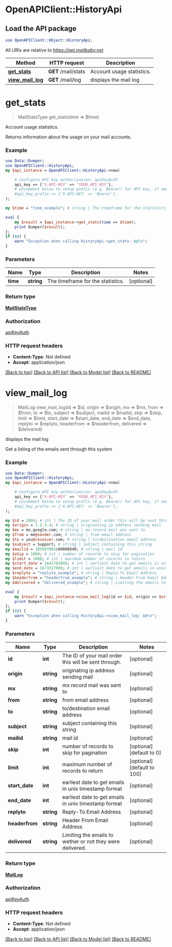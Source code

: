 # OpenAPIClient::HistoryApi

## Load the API package
```perl
use OpenAPIClient::Object::HistoryApi;
```

All URIs are relative to *https://api.mailbaby.net*

Method | HTTP request | Description
------------- | ------------- | -------------
[**get_stats**](HistoryApi.md#get_stats) | **GET** /mail/stats | Account usage statistics.
[**view_mail_log**](HistoryApi.md#view_mail_log) | **GET** /mail/log | displays the mail log


# **get_stats**
> MailStatsType get_stats(time => $time)

Account usage statistics.

Returns information about the usage on your mail accounts.

### Example
```perl
use Data::Dumper;
use OpenAPIClient::HistoryApi;
my $api_instance = OpenAPIClient::HistoryApi->new(

    # Configure API key authorization: apiKeyAuth
    api_key => {'X-API-KEY' => 'YOUR_API_KEY'},
    # uncomment below to setup prefix (e.g. Bearer) for API key, if needed
    #api_key_prefix => {'X-API-KEY' => 'Bearer'},
);

my $time = "time_example"; # string | The timeframe for the statistics.

eval {
    my $result = $api_instance->get_stats(time => $time);
    print Dumper($result);
};
if ($@) {
    warn "Exception when calling HistoryApi->get_stats: $@\n";
}
```

### Parameters

Name | Type | Description  | Notes
------------- | ------------- | ------------- | -------------
 **time** | **string**| The timeframe for the statistics. | [optional] 

### Return type

[**MailStatsType**](MailStatsType.md)

### Authorization

[apiKeyAuth](../README.md#apiKeyAuth)

### HTTP request headers

 - **Content-Type**: Not defined
 - **Accept**: application/json

[[Back to top]](#) [[Back to API list]](../README.md#documentation-for-api-endpoints) [[Back to Model list]](../README.md#documentation-for-models) [[Back to README]](../README.md)

# **view_mail_log**
> MailLog view_mail_log(id => $id, origin => $origin, mx => $mx, from => $from, to => $to, subject => $subject, mailid => $mailid, skip => $skip, limit => $limit, start_date => $start_date, end_date => $end_date, replyto => $replyto, headerfrom => $headerfrom, delivered => $delivered)

displays the mail log

Get a listing of the emails sent through this system 

### Example
```perl
use Data::Dumper;
use OpenAPIClient::HistoryApi;
my $api_instance = OpenAPIClient::HistoryApi->new(

    # Configure API key authorization: apiKeyAuth
    api_key => {'X-API-KEY' => 'YOUR_API_KEY'},
    # uncomment below to setup prefix (e.g. Bearer) for API key, if needed
    #api_key_prefix => {'X-API-KEY' => 'Bearer'},
);

my $id = 2604; # int | The ID of your mail order this will be sent through.
my $origin = 1.2.3.4; # string | originating ip address sending mail
my $mx = mx.google.com; # string | mx record mail was sent to
my $from = me@sender.com; # string | from email address
my $to = you@receiver.com; # string | to/destination email address
my $subject = Support; # string | subject containing this string
my $mailid = 185997065c60008840; # string | mail id
my $skip = 1000; # int | number of records to skip for pagination
my $limit = 1000; # int | maximum number of records to return
my $start_date = 1641781008; # int | earliest date to get emails in unix timestamp format
my $end_date = 1673317008; # int | earliest date to get emails in unix timestamp format
my $replyto = "replyto_example"; # string | Reply-To Email Address
my $headerfrom = "headerfrom_example"; # string | Header From Email Address
my $delivered = "delivered_example"; # string | Limiting the emails to wether or not they were delivered.

eval {
    my $result = $api_instance->view_mail_log(id => $id, origin => $origin, mx => $mx, from => $from, to => $to, subject => $subject, mailid => $mailid, skip => $skip, limit => $limit, start_date => $start_date, end_date => $end_date, replyto => $replyto, headerfrom => $headerfrom, delivered => $delivered);
    print Dumper($result);
};
if ($@) {
    warn "Exception when calling HistoryApi->view_mail_log: $@\n";
}
```

### Parameters

Name | Type | Description  | Notes
------------- | ------------- | ------------- | -------------
 **id** | **int**| The ID of your mail order this will be sent through. | [optional] 
 **origin** | **string**| originating ip address sending mail | [optional] 
 **mx** | **string**| mx record mail was sent to | [optional] 
 **from** | **string**| from email address | [optional] 
 **to** | **string**| to/destination email address | [optional] 
 **subject** | **string**| subject containing this string | [optional] 
 **mailid** | **string**| mail id | [optional] 
 **skip** | **int**| number of records to skip for pagination | [optional] [default to 0]
 **limit** | **int**| maximum number of records to return | [optional] [default to 100]
 **start_date** | **int**| earliest date to get emails in unix timestamp format | [optional] 
 **end_date** | **int**| earliest date to get emails in unix timestamp format | [optional] 
 **replyto** | **string**| Reply-To Email Address | [optional] 
 **headerfrom** | **string**| Header From Email Address | [optional] 
 **delivered** | **string**| Limiting the emails to wether or not they were delivered. | [optional] 

### Return type

[**MailLog**](MailLog.md)

### Authorization

[apiKeyAuth](../README.md#apiKeyAuth)

### HTTP request headers

 - **Content-Type**: Not defined
 - **Accept**: application/json

[[Back to top]](#) [[Back to API list]](../README.md#documentation-for-api-endpoints) [[Back to Model list]](../README.md#documentation-for-models) [[Back to README]](../README.md)

